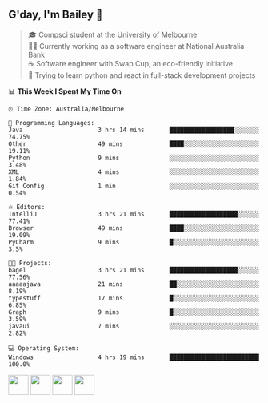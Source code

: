 ## G'day, I'm Bailey 👋

> 🎓 Compsci student at the University of Melbourne <br>
> 👨‍💻 Currently working as a software engineer at National Australia Bank <br>
> ☕️ Software engineer with Swap Cup, an eco-friendly initiative <br>
> 🌱 Trying to learn python and react in full-stack development projects

<!--START_SECTION:waka-->
📊 **This Week I Spent My Time On** 

```text
⌚︎ Time Zone: Australia/Melbourne

💬 Programming Languages: 
Java                     3 hrs 14 mins       ██████████████████░░░░░░░   74.75% 
Other                    49 mins             ████░░░░░░░░░░░░░░░░░░░░░   19.11% 
Python                   9 mins              ░░░░░░░░░░░░░░░░░░░░░░░░░   3.48% 
XML                      4 mins              ░░░░░░░░░░░░░░░░░░░░░░░░░   1.84% 
Git Config               1 min               ░░░░░░░░░░░░░░░░░░░░░░░░░   0.54%

🔥 Editors: 
IntelliJ                 3 hrs 21 mins       ███████████████████░░░░░░   77.41% 
Browser                  49 mins             ████░░░░░░░░░░░░░░░░░░░░░   19.09% 
PyCharm                  9 mins              █░░░░░░░░░░░░░░░░░░░░░░░░   3.5%

🐱‍💻 Projects: 
bagel                    3 hrs 21 mins       ███████████████████░░░░░░   77.56% 
aaaaajava                21 mins             ██░░░░░░░░░░░░░░░░░░░░░░░   8.19% 
typestuff                17 mins             █░░░░░░░░░░░░░░░░░░░░░░░░   6.85% 
Graph                    9 mins              █░░░░░░░░░░░░░░░░░░░░░░░░   3.59% 
javaui                   7 mins              ░░░░░░░░░░░░░░░░░░░░░░░░░   2.82%

💻 Operating System: 
Windows                  4 hrs 19 mins       █████████████████████████   100.0%

```


<!--END_SECTION:waka-->

[<img height="40px" src="https://img.icons8.com/ios-filled/2x/linkedin.png">](https://linkedin.com/in/baileybutler1)
[<img height="40px" src="https://img.icons8.com/ios-filled/2x/github.png">](https://github.com/baely)
[<img height="40px" src="https://img.icons8.com/ios-filled/2x/salesforce.png">](https://trailblazer.me/id/baileybutler)
[<img height="40px" src="https://img.icons8.com/ios-filled/2x/instagram.png">](https://instagram.com/bae1y)
